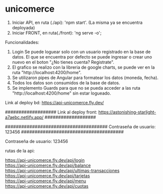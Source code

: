 ﻿# unicomerce


1. Iniciar API, en ruta (./api): 'npm start'. (La misma ya se encuentra deployada)
2. Iniciar FRONT, en ruta(./front): 'ng serve -o';


Funcionalidades:

1. Login
Se puede loguear solo con un usuario registrado en la base de datos.
El que se encuentra por defecto se puede ingresar o crear uno nuevo en el boton "¿No tienes cuenta? Registrate".
2. El grafico se realizo con la libreria de google charts, se puede ver en la ruta "http://localhost:4200/home".
3. Se utilizaron pipes de Angular para formatear los datos (moneda, fecha).
4. Todos los datos son consumidos de la base de datos.
5. Se implemento Guards para que no se pueda acceder a las ruta "http://localhost:4200/home" sin estar logueado.

Link al deploy bd: https://api-unicomerce.fly.dev/

###################  Link al deploy front: https://astonishing-starlight-a7aebc.netlify.app/  ###################

######################################    Contraseña de usuario: 123456    ######################################

Contraseña de usuario: 123456

rutas de la api: 

https://api-unicomerce.fly.dev/api/login
<br>
https://api-unicomerce.fly.dev/api/balance
<br>
https://api-unicomerce.fly.dev/api/ultimas-transacciones
<br>
https://api-unicomerce.fly.dev/api/tarjetas
<br>
https://api-unicomerce.fly.dev/api/menu
<br>
https://api-unicomerce.fly.dev/api/cuotas



